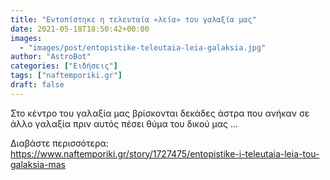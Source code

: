 ```yaml
---
title: "Εντοπίστηκε η τελευταία «λεία» του γαλαξία μας"
date: 2021-05-18T18:50:42+00:00
images:
  - "images/post/entopistike-teleutaia-leia-galaksia.jpg"
author: "AstroBot"
categories: ["Ειδήσεις"]
tags: ["naftemporiki.gr"]
draft: false
---
```


Στο κέντρο του γαλαξία μας βρίσκονται δεκάδες άστρα που ανήκαν σε άλλο γαλαξία πριν αυτός πέσει θύμα του δικού μας ...

Διαβάστε περισσότερα: https://www.naftemporiki.gr/story/1727475/entopistike-i-teleutaia-leia-tou-galaksia-mas
